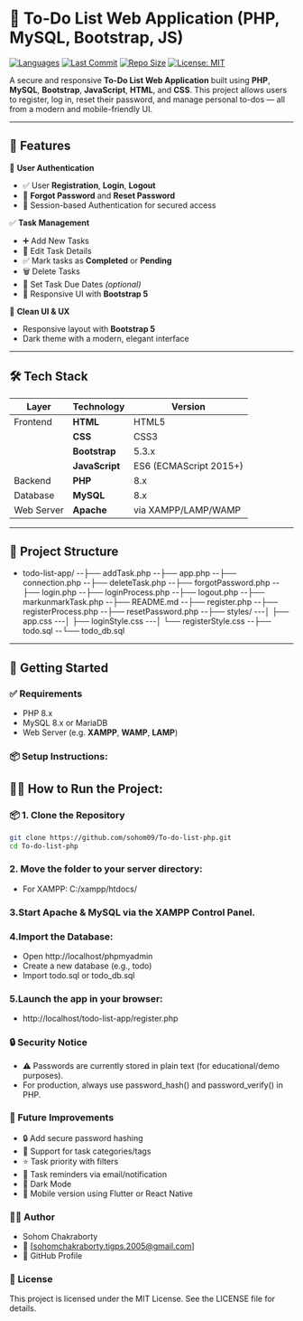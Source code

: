 # 📝 To-Do List Web Application (PHP, MySQL, Bootstrap, JS)

[![Languages](https://img.shields.io/github/languages/top/sohom09/To-do-list-php)](https://github.com/sohom09/To-do-list-php)
[![Last Commit](https://img.shields.io/github/last-commit/sohom09/To-do-list-php)](https://github.com/sohom09/To-do-list-php)
[![Repo Size](https://img.shields.io/github/repo-size/sohom09/To-do-list-php)](https://github.com/sohom09/To-do-list-php)
[![License: MIT](https://img.shields.io/badge/License-MIT-yellow.svg)](LICENSE)

A secure and responsive **To-Do List Web Application** built using **PHP**, **MySQL**, **Bootstrap**, **JavaScript**, **HTML**, and **CSS**. This project allows users to register, log in, reset their password, and manage personal to-dos — all from a modern and mobile-friendly UI.

---

## 🔧 Features

🔐 **User Authentication**
  - ✅ User **Registration**, **Login**, **Logout**
  - 🔐 **Forgot Password** and **Reset Password**
  - 🧠 Session-based Authentication for secured access

✅ **Task Management**
  - ➕ Add New Tasks
  - 📝 Edit Task Details
  - ✅ Mark tasks as **Completed** or **Pending**
  - 🗑️ Delete Tasks
  - 📅 Set Task Due Dates *(optional)*
  - 🎨 Responsive UI with **Bootstrap 5**

🎨 **Clean UI & UX**
  - Responsive layout with **Bootstrap 5**
  - Dark theme with a modern, elegant interface


---

## 🛠️ Tech Stack

| Layer        | Technology        | Version              |
|--------------|-------------------|----------------------|
| Frontend     | **HTML**          | HTML5                |
|              | **CSS**           | CSS3                 |
|              | **Bootstrap**     | 5.3.x                |
|              | **JavaScript**    | ES6 (ECMAScript 2015+) |
| Backend      | **PHP**           | 8.x                  |
| Database     | **MySQL**         | 8.x                  |
| Web Server   | **Apache**        | via XAMPP/LAMP/WAMP  |

---

## 📁 Project Structure

- todo-list-app/
--├── addTask.php
--├── app.php
--├── connection.php
--├── deleteTask.php
--├── forgotPassword.php
--├── login.php
--├── loginProcess.php
--├── logout.php
--├── markunmarkTask.php
--├── README.md
--├── register.php
--├── registerProcess.php
--├── resetPassword.php
--├── styles/
---│ ├── app.css
---│ ├── loginStyle.css
---│ └── registerStyle.css
--├── todo.sql
--└── todo_db.sql


---

## 🚀 Getting Started

### ✅ Requirements

- PHP 8.x
- MySQL 8.x or MariaDB
- Web Server (e.g. **XAMPP**, **WAMP**, **LAMP**)

### 📦 Setup Instructions:

  ## 🧑‍💻 How to Run the Project:

### 📦 1. Clone the Repository

   ```bash
   git clone https://github.com/sohom09/To-do-list-php.git
   cd To-do-list-php
   ```
### 2. Move the folder to your server directory:

  - For XAMPP: C:/xampp/htdocs/

### 3.Start Apache & MySQL via the XAMPP Control Panel.

### 4.Import the Database:
  - Open http://localhost/phpmyadmin
  - Create a new database (e.g., todo)
  - Import todo.sql or todo_db.sql

### 5.Launch the app in your browser:
  - http://localhost/todo-list-app/register.php

### 🔒 Security Notice
  - ⚠️ Passwords are currently stored in plain text (for educational/demo purposes).
  - For production, always use password_hash() and password_verify() in PHP.

### 🌟 Future Improvements
  - 🔒 Add secure password hashing
  - 📂 Support for task categories/tags
  - ⭐ Task priority with filters
  - 🔔 Task reminders via email/notification
  - 🌙 Dark Mode
  - 📱 Mobile version using Flutter or React Native

### 👨‍💻 Author
- Sohom Chakraborty
- 📧 [sohomchakraborty.tigps.2005@gmail.com]
- 🔗 GitHub Profile

### 📃 License
This project is licensed under the MIT License. See the LICENSE file for details.